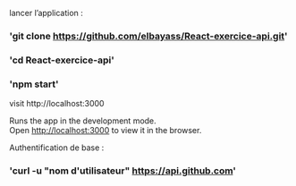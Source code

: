 lancer l’application :
### 'git clone https://github.com/elbayass/React-exercice-api.git'
### 'cd React-exercice-api'
### 'npm start'
visit http://localhost:3000

Runs the app in the development mode.<br>
Open [http://localhost:3000](http://localhost:3000) to view it in the browser.

Authentification de base : 

### 'curl -u "nom d'utilisateur" https://api.github.com'
